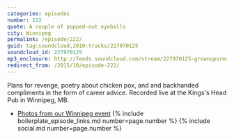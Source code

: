 ```yaml
---
categories: episodes
number: 222
quote: A couple of popped-out eyeballs
city: Winnipeg
permalink: /episode/222/
guid: tag:soundcloud,2010:tracks/227970125
soundcloud_id: 227970125
mp3_enclosure: http://feeds.soundcloud.com/stream/227970125-grownupsreadthingstheywroteaskids-s2e22.mp3
redirect_from: /2015/10/episode-222/
---
```


Plans for revenge, poetry about chicken pox, and and backhanded compliments in the form of career advice. Recorded live at the Kings's Head Pub in Winnipeg, MB.

- [Photos from our Winnipeg event](https://www.facebook.com/media/set/?set=a.10153307125033600.1073741842.121054468599&type=3)
{% include boilerplate_episode_links.md number=page.number %}
{% include social.md number=page.number %}